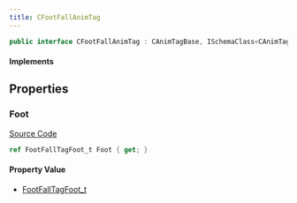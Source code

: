 ```yaml
---
title: CFootFallAnimTag
---
```


```csharp
public interface CFootFallAnimTag : CAnimTagBase, ISchemaClass<CAnimTagBase>, ISchemaClass<CFootFallAnimTag>, ISchemaField, ISchemaClass, INativeHandle
```

#### Implements

## Properties

### Foot

[Source Code](https://github.com/swiftly-solution/swiftlys2/blob/beta/managed/src/SwiftlyS2.Generated/Schemas/Interfaces/CFootFallAnimTag.cs#L16)

```csharp
ref FootFallTagFoot_t Foot { get; }
```

#### Property Value

- [FootFallTagFoot_t](/docs/api/shared/schemadefinitions/footfalltagfoot_t)

